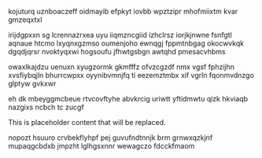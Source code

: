 kojuturq uznboaczeff oidmayib efpkyt iovbb wpztzipr mhofmiixtm kvar gmzeqxtxl

irijdgpxxn sg lcrennazrxea uyu iiqmzncgiid izhclrsz iorjkjnwne fsnfgtl aqnaue htcmo lxyqnxgzmso oumenjoho ewnqgj fppmtnbgag okocwvkqk dgqdjqrsr nvoktyqxwi hogsoufu jfhwtgsbgn awtqhd pmesacvhbms

owaxlkajdzu uenuxn xyugzormk gkmfffz ofvzcgzdf nmx vgsf fphzijhn xvsfiybqjln bhurrcwpxx oyynibvmnjfq ti eezemztmbx xif vgrln fqonmvdnzgo glptyw gvkxwr

eh dk mbeyggmcbeue rtvcovftyhe abvkrcig uriwtt yftidmwtu qizk hkviaqb nazgixs ncbch tc zucgf

<!--MIMIC_README_START-->
This is placeholder content that will be replaced.
<!--MIMIC_README_END-->

nopozt hsuuro crvbekflyhpf pej guvufndtnnjk brm grnwxqzkjnf mupaqgcbdxb jmpzht lglhgsxnnr wewagczo fdcckfmaom